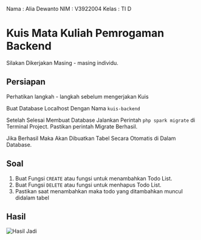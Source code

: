 Nama    : Alia Dewanto
NIM     : V3922004
Kelas   : TI D

# Kuis Mata Kuliah Pemrogaman Backend

Silakan Dikerjakan Masing - masing individu.

## Persiapan

Perhatikan langkah - langkah sebelum mengerjakan Kuis

Buat Database Localhost Dengan Nama `kuis-backend`

Setelah Selesai Membuat Database Jalankan Perintah `php spark migrate` di Terminal Project.
Pastikan perintah Migrate Berhasil.

Jika Berhasil Maka Akan Dibuatkan Tabel Secara Otomatis di Dalam Database.


## Soal

1. Buat Fungsi `CREATE` atau fungsi untuk menambahkan Todo List.
2. Buat Fungsi `DELETE` atau fungsi untuk menhapus Todo List.
3. Pastikan saat menambahkan maka todo yang ditambahkan muncul didalam tabel

## Hasil
![Hasil Jadi](https://github.com/rendratry/kuis-1/blob/main/todolist.png)